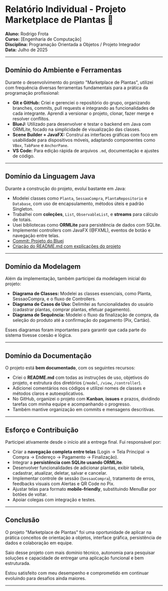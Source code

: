 # Relatório Individual - Projeto Marketplace de Plantas 🌱

**Aluno:** Rodrigo Frota  
**Curso:** [Engenharia de Computação]  
**Disciplina:** Programação Orientada a Objetos / Projeto Integrador  
**Data:** Julho de 2025  

---

## Domínio do Ambiente e Ferramentas

Durante o desenvolvimento do projeto "Marketplace de Plantas", utilizei com frequência diversas ferramentas fundamentais para a prática da programação profissional:

- **Git e GitHub:** Criei e gerenciei o repositório do grupo, organizando branches, commits, pull requests e integrando as funcionalidades de cada integrante. Aprendi a versionar o projeto, clonar, fazer merge e resolver conflitos.
- **BlueJ:** Utilizado para desenvolver e testar o backend em Java com ORMLite, focado na simplicidade de visualização das classes.
- **Scene Builder + JavaFX:** Construí as interfaces gráficas com foco em usabilidade para dispositivos móveis, adaptando componentes como `VBox`, `TabPane` e `AnchorPane`.
- **VS Code:** Para edição rápida de arquivos `.md`, documentação e ajustes de código.

---

## Domínio da Linguagem Java

Durante a construção do projeto, evoluí bastante em Java:

- Modelei classes como `Planta`, `SessaoCompra`, `PlantaRepositorio` e `Database`, com uso de encapsulamento, métodos úteis e padrão Singleton.
- Trabalhei com **coleções**, `List`, `ObservableList`, e **streams** para cálculo de totais.
- Usei bibliotecas como **ORMLite** para persistência de dados com SQLite.
- Implementei controllers com JavaFX (@FXML), eventos de botão e navegação entre telas.
- [Commit: Projeto do Bluej](https://github.com/poo-ec-2025-1/grupo5/commit/7f80a6c6d6532036ec59571b176555ffbbbe18e8)
- [Criação do README.md com explicações do projeto](https://github.com/poo-ec-2025-1/grupo5/commit/03fdf4b694b0e1d0d750f9b7fb157105f1077275)




---

## Domínio da Modelagem

Além da implementação, também participei da modelagem inicial do projeto:

- **Diagrama de Classes:** Modelei as classes essenciais, como Planta, SessaoCompra, e o fluxo de Controllers.
- **Diagrama de Casos de Uso:** Delimitei as funcionalidades do usuário (cadastrar plantas, comprar plantas, efetuar pagamento).
- **Diagrama de Sequência:** Modelei o fluxo da finalização de compra, da seleção do produto até a confirmação do pagamento (Pix, Cartão).

Esses diagramas foram importantes para garantir que cada parte do sistema tivesse coesão e lógica.

---

## Domínio da Documentação

O projeto está **bem documentado**, com os seguintes recursos:

- Criei o **README.md** com todas as instruções de uso, objetivos do projeto, e estrutura dos diretórios (`/model`, `/view`, `/controller`).
- Adicionei comentários nos códigos e utilizei nomes de classes e métodos claros e autoexplicativos.
- No GitHub, organizei o projeto com **Kanban**, **issues** e prazos, dividindo tarefas com minha equipe e acompanhando o progresso.
- Também mantive organização em commits e mensagens descritivas.

---

## Esforço e Contribuição

Participei ativamente desde o início até a entrega final. Fui responsável por:

- Criar a **navegação completa entre telas** (Login → Tela Principal → Compra → Endereço → Pagamento → Finalização).
- Integrar a **persistência com SQLite usando ORMLite**.
- Desenvolver funcionalidades de adicionar plantas, exibir tabela, cadastrar, atualizar, deletar, salvar e cancelar.
- Implementar controle de sessão (`SessaoCompra`), tratamento de erros, feedbacks visuais com Alertas e QR Code no Pix.
- Ajustar telas para formato **mobile-friendly**, substituindo MenuBar por botões de voltar.
- Apoiar colegas com integração e testes.

---

## Conclusão

O projeto "Marketplace de Plantas" foi uma oportunidade de aplicar na prática conceitos de orientação a objetos, interface gráfica, persistência de dados e colaboração em equipe. 

Saio desse projeto com mais domínio técnico, autonomia para pesquisar soluções e capacidade de entregar uma aplicação funcional e bem estruturada.  

Estou satisfeito com meu desempenho e comprometido em continuar evoluindo para desafios ainda maiores.

---
